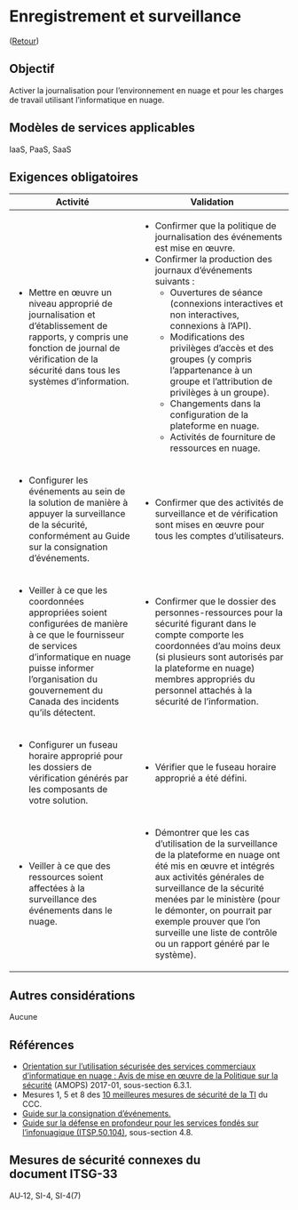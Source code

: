 # Enregistrement et surveillance

([Retour](../README.md))

## Objectif

Activer la journalisation pour l’environnement en nuage et pour les charges de travail utilisant l’informatique en nuage.

## Modèles de services applicables

IaaS, PaaS, SaaS

## Exigences obligatoires

| Activité                                                                                                                                   | Validation                                                                                                                                                                                                                                                                                                                                                                                                         |
| -------------------------------------------------------------------------------------------------------------------------------------------------------- | ------------------------------------------------------------------------------------------------------------------------------------------------------------------------------------------------------------------------------------------------------------------------------------------------------------------------------------------------------------------------------------------------------------------ |
| <ul><li>Mettre en œuvre un niveau approprié de journalisation et d’établissement de rapports, y compris une fonction de journal de vérification de la sécurité dans tous les systèmes d’information.</li></ul>                 | <ul><li>Confirmer que la politique de journalisation des événements est mise en œuvre.</li><li>Confirmer la production des journaux d’événements suivants :<ul><li>Ouvertures de séance (connexions interactives et non interactives, connexions à l’API).</li><li>Modifications des privilèges d’accès et des groupes (y compris l’appartenance à un groupe et l’attribution de privilèges à un groupe).</li><li>Changements dans la configuration de la plateforme en nuage.</li><li>Activités de fourniture de ressources en nuage.</li></ul></li></ul> |
| <ul><li>Configurer les événements au sein de la solution de manière à appuyer la surveillance de la sécurité, conformément au Guide sur la consignation d’événements.</li></ul>                     | <ul><li>Confirmer que des activités de surveillance et de vérification sont mises en œuvre pour tous les comptes d’utilisateurs.</li></ul>                                                                                                                                                                                                                                                                                                                                 |
| <ul><li>Veiller à ce que les coordonnées appropriées soient configurées de manière à ce que le fournisseur de services d’informatique en nuage puisse informer l’organisation du gouvernement du Canada des incidents qu’ils détectent.</li></ul> | <ul><li>Confirmer que le dossier des personnes-ressources pour la sécurité figurant dans le compte comporte les coordonnées d’au moins deux (si plusieurs sont autorisés par la plateforme en nuage) membres appropriés du personnel attachés à la sécurité de l’information.</li></ul>                                                                                                                                                                                               |
| <ul><li>Configurer un fuseau horaire approprié pour les dossiers de vérification générés par les composants de votre solution.</li></ul>                                        | <ul><li>Vérifier que le fuseau horaire approprié a été défini.</li></ul>                                                                                                                                                                                                                                                                                                                                             |
| <ul><li>Veiller à ce que des ressources soient affectées à la surveillance des événements dans le nuage.</li></ul>                                                                       | <ul><li>Démontrer que les cas d’utilisation de la surveillance de la plateforme en nuage ont été mis en œuvre et intégrés aux activités générales de surveillance de la sécurité menées par le ministère (pour le démonter, on pourrait par exemple prouver que l’on surveille une liste de contrôle ou un rapport généré par le système).</li></ul>                                                                                                                |

## Autres considérations

Aucune

## Références

- [Orientation sur l’utilisation sécurisée des services commerciaux d’informatique en nuage : Avis de mise en œuvre de la Politique sur la sécurité](https://www.canada.ca/en/treasury-board-secretariat/services/access-information-privacy/security-identity-management/direction-secure-use-commercial-cloud-services-spin.html) (AMOPS) 2017-01, sous-section 6.3.1.
- Mesures 1, 5 et 8 des [10 meilleures mesures de sécurité de la TI](https://www.cyber.gc.ca/fr/orientation/10-meilleures-mesures-de-securite-des-ti-0) du CCC.
- [Guide sur la consignation d’événements.](https://www.gcpedia.gc.ca/gcwiki/images/e/e3/GC_Event_Logging_Strategy.pdf)
- [Guide sur la défense en profondeur pour les services fondés sur l’infonuagique (ITSP.50.104)](https://cyber.gc.ca/en/guidance/itsp50104-guidance-defence-depth-cloud-based-services), sous-section 4.8.

## Mesures de sécurité connexes du document ITSG-33

AU‑12, SI-4, SI-4(7)

